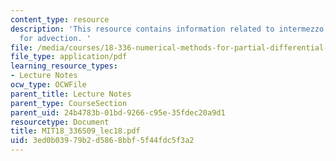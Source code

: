 ```yaml
---
content_type: resource
description: 'This resource contains information related to intermezzo: boundary conditions
  for advection. '
file: /media/courses/18-336-numerical-methods-for-partial-differential-equations-spring-2009/3ed0b03979b2d5868bbf5f44fdc5f3a2_MIT18_336S09_lec18.pdf
file_type: application/pdf
learning_resource_types:
- Lecture Notes
ocw_type: OCWFile
parent_title: Lecture Notes
parent_type: CourseSection
parent_uid: 24b4783b-01bd-9266-c95e-35fdec20a9d1
resourcetype: Document
title: MIT18_336S09_lec18.pdf
uid: 3ed0b039-79b2-d586-8bbf-5f44fdc5f3a2
---
```

